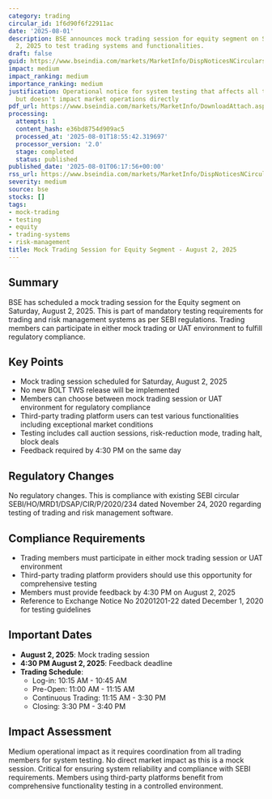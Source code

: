 ```yaml
---
category: trading
circular_id: 1f6d90f6f22911ac
date: '2025-08-01'
description: BSE announces mock trading session for equity segment on Saturday, August
  2, 2025 to test trading systems and functionalities.
draft: false
guid: https://www.bseindia.com/markets/MarketInfo/DispNoticesNCirculars.aspx?Noticeid={0B373CC3-55A1-4C5F-A922-586D55587F78}&noticeno=20250801-5&dt=08/01/2025&icount=5&totcount=80&flag=0
impact: medium
impact_ranking: medium
importance_ranking: medium
justification: Operational notice for system testing that affects all trading members
  but doesn't impact market operations directly
pdf_url: https://www.bseindia.com/markets/MarketInfo/DownloadAttach.aspx?id=20250801-5&attachedId=
processing:
  attempts: 1
  content_hash: e36bd8754d909ac5
  processed_at: '2025-08-01T18:55:42.319697'
  processor_version: '2.0'
  stage: completed
  status: published
published_date: '2025-08-01T06:17:56+00:00'
rss_url: https://www.bseindia.com/markets/MarketInfo/DispNoticesNCirculars.aspx?Noticeid={0B373CC3-55A1-4C5F-A922-586D55587F78}&noticeno=20250801-5&dt=08/01/2025&icount=5&totcount=80&flag=0
severity: medium
source: bse
stocks: []
tags:
- mock-trading
- testing
- equity
- trading-systems
- risk-management
title: Mock Trading Session for Equity Segment - August 2, 2025
---
```


## Summary

BSE has scheduled a mock trading session for the Equity segment on Saturday, August 2, 2025. This is part of mandatory testing requirements for trading and risk management systems as per SEBI regulations. Trading members can participate in either mock trading or UAT environment to fulfill regulatory compliance.

## Key Points

- Mock trading session scheduled for Saturday, August 2, 2025
- No new BOLT TWS release will be implemented
- Members can choose between mock trading session or UAT environment for regulatory compliance
- Third-party trading platform users can test various functionalities including exceptional market conditions
- Testing includes call auction sessions, risk-reduction mode, trading halt, block deals
- Feedback required by 4:30 PM on the same day

## Regulatory Changes

No regulatory changes. This is compliance with existing SEBI circular SEBI/HO/MRD1/DSAP/CIR/P/2020/234 dated November 24, 2020 regarding testing of trading and risk management software.

## Compliance Requirements

- Trading members must participate in either mock trading session or UAT environment
- Third-party trading platform providers should use this opportunity for comprehensive testing
- Members must provide feedback by 4:30 PM on August 2, 2025
- Reference to Exchange Notice No 20201201-22 dated December 1, 2020 for testing guidelines

## Important Dates

- **August 2, 2025**: Mock trading session
- **4:30 PM August 2, 2025**: Feedback deadline
- **Trading Schedule**:
  - Log-in: 10:15 AM - 10:45 AM
  - Pre-Open: 11:00 AM - 11:15 AM
  - Continuous Trading: 11:15 AM - 3:30 PM
  - Closing: 3:30 PM - 3:40 PM

## Impact Assessment

Medium operational impact as it requires coordination from all trading members for system testing. No direct market impact as this is a mock session. Critical for ensuring system reliability and compliance with SEBI requirements. Members using third-party platforms benefit from comprehensive functionality testing in a controlled environment.
